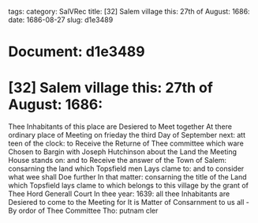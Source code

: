 tags: 
category: SalVRec
title: [32] Salem village this: 27th of August: 1686:
date: 1686-08-27
slug: d1e3489




# Document: d1e3489


# [32] Salem village this: 27th of August: 1686:

Thee Inhabitants of this place are Desiered to Meet together At there ordinary place of Meeting on frieday the third Day of September next: att teen of the clock: to Receive the Returne of Thee committee which ware Chosen to Bargin with Joseph Hutchinson about the Land the Meeting House stands on: and to Receive the answer of the Town of Salem: consarning the land which Topsfield men Lays clame to: and to consider what wee shall Doe further In that matter: consarning the title of the Land which Topsfield lays clame to which belongs to this village by the grant of Thee Hord Generall Court In thee year: 1639: all thee Inhabitants are Desiered to come to the Meeting for It is Matter of Consarnment to us all - By ordor of Thee Committee Tho: putnam cler
